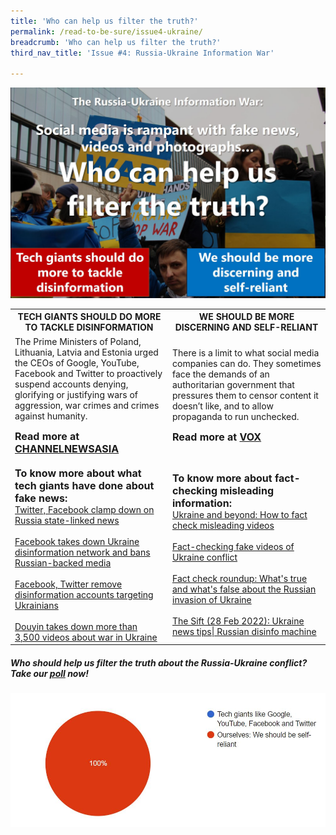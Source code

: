 ```yaml
---
title: 'Who can help us filter the truth?'
permalink: /read-to-be-sure/issue4-ukraine/
breadcrumb: 'Who can help us filter the truth?'
third_nav_title: 'Issue #4: Russia-Ukraine Information War'

---
```


![](../images/rtbs4-hot-button-ukraine.JPG)

<table border="0" cellpadding="50">
	<tbody>
   <tr>
    <th>TECH GIANTS SHOULD DO MORE TO TACKLE DISINFORMATION</th>
    <th>WE SHOULD BE MORE DISCERNING AND SELF-RELIANT</th>
  </tr>
        <tr>
            <td style="width: 50%;">The Prime Ministers of Poland, Lithuania, Latvia and Estonia urged the CEOs of Google, YouTube, Facebook and Twitter to proactively suspend accounts denying, glorifying or justifying wars of aggression, war crimes and crimes against humanity.
                 <p><b><font size="3">Read more at <a href="https://www.channelnewsasia.com/business/google-facebook-twitter-must-combat-ukraine-fake-news-polish-baltic-leaders-2526116">CHANNELNEWSASIA</a></font></b></p>
            </td>
            <td style="width: 50%;">There is a limit to what social media companies can do.  They sometimes face the demands of an authoritarian government that pressures them to censor content it doesn’t like, and to allow propaganda to run unchecked.
                <p><b><font size="3">Read more at <a href="https://www.vox.com/2022/2/26/22951757/russia-facebook-twitter-youtube-censorship-social-media">VOX</a></font></b></p>
                </td>
        </tr>
		<tr>
            <td><b><font size="3">To know more about what tech giants have done about fake news:</font></b><br><a href="https://www.channelnewsasia.com/business/twitter-facebook-clamp-down-russia-state-linked-news-2527366">Twitter, Facebook clamp down on Russia state-linked news</a><br>&nbsp;<br><a href="https://www.theguardian.com/technology/2022/feb/28/facebook-takes-down-disinformation-network-targeting-ukraine-meta-instagram">Facebook takes down Ukraine disinformation network and bans Russian-backed media</a><br>&nbsp;<br><a href="https://www.nbcnews.com/tech/internet/facebook-twitter-remove-disinformation-accounts-targeting-ukrainians-rcna17880">Facebook, Twitter remove disinformation accounts targeting Ukrainians</a><br>&nbsp;<br><a href="https://www.asiaone.com/digital/douyin-takes-down-more-3500-videos-about-war-ukraine">Douyin takes down more than 3,500 videos about war in Ukraine</a>
</td>
            <td><b><font size="3">To know more about fact-checking misleading information:</font></b><br>
                <a href="https://fullfact.org/blog/2022/feb/how-to-fact-check-ukraine-videos/">Ukraine and beyond: How to fact check misleading videos</a><br>&nbsp;<br>
                <a href="https://edition.cnn.com/2022/02/26/politics/fake-ukraine-videos-fact-check">Fact-checking fake videos of Ukraine conflict</a><br>&nbsp;<br>
                <a href="https://www.usatoday.com/story/news/factcheck/2022/02/28/fact-check-whats-true-and-whats-false-invasion-ukraine/6952717001/">Fact check roundup: What's true and what's false about the Russian invasion of Ukraine</a><br>&nbsp;<br>
                <a href="https://newslit.org/educators/sift/the-sift-ukraine-news-tips-russian-disinfo-machine-george-washington-fact-checker/">The Sift (28 Feb 2022): Ukraine news tips| Russian disinfo machine</a></td></tr>
                </tbody></table>




##### Who should help us filter the truth about the Russia-Ukraine conflict?  Take our **[poll](https://forms.gle/K2K2HTdPnrVQY2AV8)** now!

![](../images/rtbs4-ukraine-poll-results.JPG)
